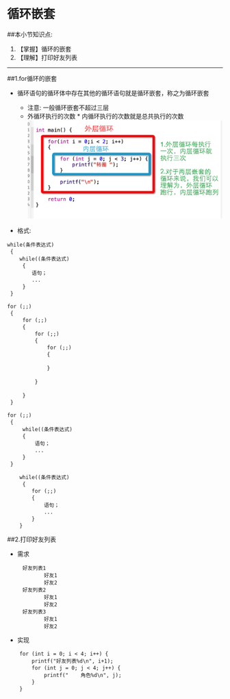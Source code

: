 # 循环嵌套
##本小节知识点:
1. 【掌握】循环的嵌套
2. 【理解】打印好友列表
---


##1.for循环的嵌套
- 循环语句的循环体中存在其他的循环语句就是循环嵌套，称之为循环嵌套
    + 注意: 一般循环嵌套不超过三层
    + 外循环执行的次数 * 内循环执行的次数就是总共执行的次数
![](./images/xhqt.png)

- 格式:
```
while(条件表达式)
 {
    while((条件表达式)
     {
        语句；
        ...
     }
 }
```

```
for (;;)
 {
     for (;;)
     {
         for (;;)
         {
             for (;;)
             {

             }

         }

     }
 }
```

```
for (;;)
 {
     while((条件表达式)
     {
         语句；
         ...
     }
 }
```

```
    while((条件表达式)
     {
        for (;;)
        {
            语句；
            ...
        }
    }
```

##2.打印好友列表
- 需求
```
     好友列表1
            好友1
            好友2
     好友列表2
            好友1
            好友2
     好友列表3
            好友1
            好友2
```
- 实现
```
    for (int i = 0; i < 4; i++) {
        printf("好友列表%d\n", i+1);
        for (int j = 0; j < 4; j++) {
            printf("    角色%d\n", j);
        }
    }
```

